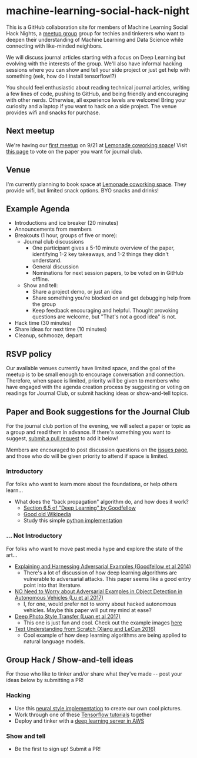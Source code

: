 # machine-learning-social-hack-night

This is a GitHub collaboration site for members of Machine Learning Social Hack Nights, a [meetup group](https://www.meetup.com/Machine-Learning-Social-Hack-Nights/) group for techies and tinkerers who want to deepen their understanding of Machine Learning and Data Science while connecting with like-minded neighbors. 

We will discuss journal articles starting with a focus on Deep Learning but evolving with the interests of the group. We'll also have informal hacking sessions where you can show and tell your side project or just get help with something (eek, how do I install tensorflow!?)

You should feel enthusiastic about reading technical journal articles, writing a few lines of code, pushing to GitHub, and being friendly and encouraging with other nerds. Otherwise, all experience levels are welcome! Bring your curiosity and a laptop if you want to hack on a side project. The venue provides wifi and snacks for purchase.  

## Next meetup

We're having our [first meetup](https://www.meetup.com/Machine-Learning-Social-Hack-Nights/events/242674269/) on 9/21 at [Lemonade coworking space](http://www.lemonade.love/)!  Visit [this page](https://www.meetup.com/Machine-Learning-Social-Hack-Nights/events/242674269/) to vote on the paper you want for journal club.

## Venue

I'm currently planning to book space at [Lemonade coworking space](http://www.lemonade.love/). They provide wifi, but limited snack options.  BYO snacks and drinks!  

## Example Agenda

- Introductions and ice breaker (20 minutes)
- Announcements from members
- Breakouts (1 hour, groups of five or more):
	- Journal club discussions 
		- One participant gives a 5-10 minute overview of the paper, identifying 1-2 key takeaways, and 1-2 things they didn't understand. 
		- General discussion
		- Nominations for next session papers, to be voted on in GitHub offline. 
	- Show and tell:
		- Share a project demo, or just an idea
		- Share something you're blocked on and get debugging help from the group 
		- Keep feedback encouraging and helpful. Thought provoking questions are welcome, but "That's not a good idea" is not. 
- Hack time (30 minutes)
- Share ideas for next time (10 minutes)
- Cleanup, schmooze, depart

## RSVP policy

Our available venues currently have limited space, and the goal of the meetup is to be small enough to encourage conversation and connection.  Therefore, when space is limited, priority will be given to members who have engaged with the agenda creation process by suggesting or voting on readings for Journal Club, or submit hacking ideas or show-and-tell topics.


## Paper and Book suggestions for the Journal Club

For the journal club portion of the evening, we will select a paper or topic as a group and read them in advance.  If there's something you want to suggest, [submit a pull request](https://help.github.com/articles/creating-a-pull-request/) to add it below! 

Members are encouraged to post discussion questions on the [issues page](/ahasha/machine-learning-social-hack-night/issues), and those who do will be given priority to attend if space is limited.

### Introductory

For folks who want to learn more about the foundations, or help others learn...

* What does the "back propagation" algorithm do, and how does it work?
   * [Section 6.5 of "Deep Learning" by Goodfellow](http://www.deeplearningbook.org/contents/mlp.html)
   * [Good old Wikipedia](https://en.wikipedia.org/wiki/Backpropagation)
   * Study this simple [python implementation](https://github.com/mattm/simple-neural-network/blob/master/neural-network.py)

### ... Not Introductory

For folks who want to move past media hype and explore the state of the art...

* [Explaining and Harnessing Adversarial Examples (Goodfellow et al 2014)](https://arxiv.org/abs/1412.6572)
     * There's a lot of discussion of how deep learning algorithms are vulnerable to adversarial attacks.  This paper seems like a good entry point into that literature.
* [NO Need to Worry about Adversarial Examples in Object Detection in Autonomous Vehicles (Lu et al 2017)](https://arxiv.org/abs/1707.03501)
   * I, for one, would prefer not to worry about hacked autonomous vehicles.  Maybe this paper will put my mind at ease?
* [Deep Photo Style Transfer (Luan et al 2017)](https://arxiv.org/abs/1703.07511)
   * This one is just fun and cool.  Check out the example images [here](https://github.com/jcjohnson/neural-style)
* [Text Understanding from Scratch (Xiang and LeCun 2016)](https://arxiv.org/abs/1502.01710)
   * Cool example of how deep learning algorithms are being applied to natural language models.

## Group Hack / Show-and-tell ideas

For those who like to tinker and/or share what they've made -- post your ideas below by submitting a PR!

### Hacking

* Use this [neural style implementation](https://github.com/jcjohnson/neural-style) to create our own cool pictures.
* Work through one of these [Tensorflow tutorials](https://www.tensorflow.org/tutorials/) together
* Deploy and tinker with a [deep learning server in AWS](https://aws.amazon.com/blogs/ai/the-aws-deep-learning-ami-now-with-ubuntu/)


### Show and tell

* Be the first to sign up! Submit a PR!

